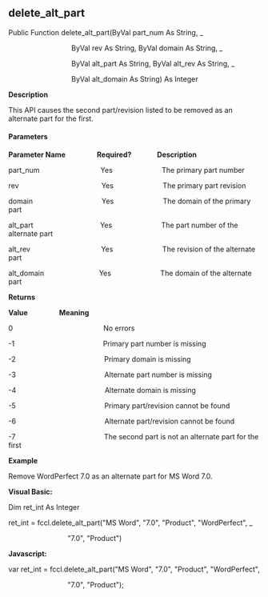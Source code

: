 delete_alt_part
-----------------

Public Function delete_alt_part(ByVal part_num As String, _

                                ByVal rev As String, ByVal domain As String, _

                                ByVal alt_part As String, ByVal alt_rev As String, _

                                ByVal alt_domain As String) As Integer

**Description**

This API causes the second part/revision listed to be removed as an alternate part for the first.

#### Parameters
**Parameter Name**                **Required?**             **Description**

part_num                               Yes                         The primary part number

rev                                          Yes                         The primary part revision

domain                                   Yes                         The domain of the primary part

alt_part                                  Yes                         The part number of the alternate part

alt_rev                                    Yes                         The revision of the alternate part

alt_domain                            Yes                         The domain of the alternate part

**Returns**

**Value**                **Meaning**

0                                              No errors

-1                                             Primary part number is missing

-2                                             Primary domain is missing

-3                                             Alternate part number is missing

-4                                             Alternate domain is missing

-5                                             Primary part/revision cannot be found

-6                                             Alternate part/revision cannot be found

-7                                             The second part is not an alternate part for the first

**Example**

 Remove WordPerfect 7.0 as an alternate part for MS Word 7.0.

**Visual Basic:**

Dim ret_int As Integer

ret_int = fccl.delete_alt_part("MS Word", "7.0", "Product", "WordPerfect", _

                              "7.0", "Product")

**Javascript:**

var ret_int = fccl.delete_alt_part("MS Word", "7.0", "Product", "WordPerfect",

                              "7.0", "Product");